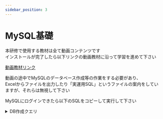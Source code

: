 ```yaml
---
sidebar_position: 3
---
```


# MySQL基礎

本研修で使用する教材は全て動画コンテンツです  
インストールが完了したら以下リンクの動画教材に沿って学習を進めて下さい  

[動画教材リンク](https://www.youtube.com/playlist?list=PLWnJYgCgYpgBcMQZiZczXtXQnpzwE--TN)

動画の途中でMySQLのデータベース作成等の作業をする必要があり、  
Excelからファイルを出力したり「実運用SQL」というファイルの案内をしていますが、それらは無視して下さい  

MySQLにログインできたら以下のSQLをコピーして実行して下さい  

<details>
    <summary>DB作成クエリ</summary>
    <div>
```sql
create database mydb;

use mydb;

create table if not exists weather (
weather_id int NOT NULL PRIMARY KEY AUTO_INCREMENT, 
weather varchar(30)
);

INSERT INTO weather (weather) VALUES ('晴れ');
INSERT INTO weather (weather) VALUES ('雨');
INSERT INTO weather (weather) VALUES ('曇り');
INSERT INTO weather (weather) VALUES ('雪');
INSERT INTO weather (weather) VALUES ('みぞれ');

create table if not exists subject (
subject_id int NOT NULL PRIMARY KEY AUTO_INCREMENT, 
subject varchar(30)
);

INSERT INTO subject (subject) VALUES ('ビジネスマナー');
INSERT INTO subject (subject) VALUES ('Excel');
INSERT INTO subject (subject) VALUES ('Windows基本操作');
INSERT INTO subject (subject) VALUES ('インフラ・ネットワーク');
INSERT INTO subject (subject) VALUES ('ExcelVBA');
INSERT INTO subject (subject) VALUES ('Linux');
INSERT INTO subject (subject) VALUES ('MySQL');
INSERT INTO subject (subject) VALUES ('AWS');
INSERT INTO subject (subject) VALUES ('その他');

create table if not exists my_log (
id int NOT NULL PRIMARY KEY AUTO_INCREMENT, 
date date default (CURRENT_DATE),
weather_id int, 
wake_up_time time,
bedtime time,
study_hours float(2,1),
breakfast varchar(30),
dinner varchar(30),
foreign key (weather_id) REFERENCES weather(weather_id)
);

create table if not exists lesson_log (
date_group int,
subject_id int,
content varchar(100),
comprehension int,
foreign key (date_group) REFERENCES my_log(id),
foreign key (subject_id) REFERENCES subject(subject_id)
);

create table if not exists review (
date date default (CURRENT_DATE),
keyword varchar(100),
impression varchar(255),
notes varchar(255)
);

INSERT INTO my_log (date, weather_id, wake_up_time, bedtime, study_hours, breakfast, dinner) values 
('2022/12/01', 1, '08:30', '23:30', 2, 'オムレツ', 'グリルチキン'),
('2022/12/02', 3, '08:45', '23:30', 1, 'パンケーキ', 'ステーキ'),
('2022/12/05', 1, '08:30', '20:00', 0, 'フレンチトースト', 'シーフードパスタ'),
('2022/12/06', 3, '08:45', '23:30', 2, 'グラノーラとヨーグルト', 'カルボナーラ'),
('2022/12/07', 1, '08:30', '22:00', 1, 'ベーコンと卵サンドイッチ', 'サーモンのホイル焼き'),
('2022/12/08', 3, '08:45', '21:00', 0, 'スクランブルエッグ', '野菜炒め'),
('2022/12/09', 4, '06:45', '22:30', 2, 'アボカドトースト', 'ハンバーグ'),
('2022/12/12', 5, '07:00', '23:30', 1, 'フルーツサラダ', 'ポークチョップ'),
('2022/12/13', 1, '08:30', '22:00', 0, 'ハッシュドポテト', 'ローストビーフ'),
('2022/12/14', 3, '08:45', '23:30', 2, 'ホットケーキミックスで作るワッフル', 'シチュー'),
('2022/12/15', 1, '08:30', '23:45', 1, 'ヨーグルトパフェ', 'パエリア'),
('2022/12/16', 3, '09:30', '23:30', 0, 'シナモントースト', 'カレーライス'),
('2022/12/19', 2, '08:30', '21:45', 2, 'ベーコンとハムのキッシュ', '肉じゃが'),
('2022/12/20', 3, '08:15', '23:30', 1, 'スムージー', 'オムライス'),
('2022/12/21', 1, '08:30', '19:45', 0, '豆腐スクランブルエッグ', '餃子'),
('2022/12/22', 2, '08:45', '20:15', 2, 'フルーツスムージー', 'ナポリタン'),
('2022/12/23', 1, '08:30', '23:45', 1, 'ツナとアボカドのトースト', 'カポナータ');

INSERT INTO lesson_log (date_group, subject_id, content, comprehension) values 
(1, 1, '敬語尊敬語謙譲語', 80),
(1, 1, 'メールについて', 50),
(1, 3, 'タイピング', 60),
(2, 2, '関数', 90),
(2, 2, '条件付き書式', 80),
(2, 2, '校閲タブ', 50),
(3, 5, '文字列結合', 70),
(3, 5, '変数', 60),
(3, 5, 'if', 80),
(4, 5, 'selectcase', 50),
(4, 5, 'do', 70),
(4, 5, 'for', 60),
(5, 5, 'for each', 80),
(5, 5, 'function', 50),
(5, 5, 'call', 70),
(6, 5, '自習作成1', 60),
(6, 5, '自習作成2', 80),
(6, 5, '自習作成3', 50),
(7, 4, 'OSI参照モデル', 70),
(7, 4, 'TCP/IP', 60),
(7, 4, 'VLAN', 80),
(8, 4, 'スタティックルーティング', 50),
(8, 4, 'ダイナミックルーティング', 70),
(8, 4, 'RIP', 60),
(9, 4, 'OSPF', 80),
(9, 4, 'IPアドレス計算問題1', 50),
(9, 4, 'IPアドレス計算問題2', 70),
(10, 4, 'サブネットマスク', 60),
(10, 4, 'クラスアドレス', 80),
(10, 4, 'デフォルトゲートウェイ', 50),
(11, 4, 'Ethernet', 70),
(11, 4, 'ストレートケーブル', 60),
(11, 4, 'クロスケーブル', 80),
(12, 4, '構築課題1', 50),
(12, 4, '構築課題2', 70),
(12, 4, '構築課題3', 60),
(13, 6, 'virtualbox', 80),
(13, 6, 'ディストリビューション', 50),
(13, 6, 'カーネル', 70),
(14, 6, 'シェル', 60),
(14, 6, 'OSインストール', 80),
(14, 6, 'テラターム', 50),
(15, 6, 'SSH', 70),
(15, 6, 'cdコマンド', 60),
(15, 6, 'lsコマンド', 80),
(16, 6, 'mkdirコマンド', 50),
(16, 6, 'touchコマンド', 70),
(16, 6, 'viコマンド', 60),
(17, 6, '構築課題1', 80),
(17, 6, '構築課題2', 50),
(17, 6, '構築課題3', 70);

INSERT INTO review (date, keyword, impression, notes) values 
('2022/12/01', 'タイピング', '楽しかった', null),
('2022/12/02', '関数', '楽しかった', '体調が悪い'),
('2022/12/05', '変数', '楽しかった', null),
('2022/12/06', '条件文', 'できた', null),
('2022/12/07', 'function', '難しい', null),
('2022/12/08', 'プログラム', '楽しかった', '体調が悪い'),
('2022/12/09', '効率化', '楽しかった', null),
('2022/12/12', 'Cisco', '楽しかった', null),
('2022/12/13', 'IPアドレス', 'できた', null),
('2022/12/14', 'ping', '難しい', null),
('2022/12/15', 'ゲートウェイ', '楽しかった', null),
('2022/12/16', 'パケトレ', '楽しかった', null),
('2022/12/19', '課題', '楽しかった', null),
('2022/12/20', '構築', 'できた', null),
('2022/12/21', 'DNS', '難しい', '絶好調'),
('2022/12/22', 'サーバ', '難しい', null),
('2022/12/23', 'アパッチ', '難しい', null);

select * from my_log;
select * from lesson_log;
select * from review;
select * from subject;
select * from weather;

```
    </div>
</details>


動画内の講師と同じように、自分でもクエリを入力して実行結果を確認しながら視聴して下さい  
また特定動画終了後に課題を実施します  

下表の該当動画終了後、リンクにアクセスして実施してください  
:::caution
**Chromeでこのサイトを閲覧している方**  

**eightbit.tr9999@gmail.com**のアカウントでサインインしている場合、  
リンクを右クリックして`プライベートウィンドウでリンクを開く`をクリックして下さい  
共有アカウントなので、解答タイミングが被ると解答も共有されてしまいます
:::

|動画名|リンク|
|---|---|
|【演習】行の絞り込み|[【課題】行の絞り込み](https://forms.gle/zsfutYEHw9ZSqfKC6)|
|【演習】グループ化|[【課題】グループ化](https://forms.gle/FnFqYdAoBhF8WQiM9)|
|【演習】副問合せ|[【課題】副問合せ](https://forms.gle/pAKtJvThqiWJoP5d8)|

:::danger
課題で記入するクエリは、**実際に実行して動作したクエリ**をコピペして下さい
:::

### 課題の流れ
1. 該当動画まで視聴したら課題に着手する
2. フォーム画面から記入完了したら送信
3. 担当講師にDMで完了連絡を入れる
4. 担当講師から添削がある場合は**slackで**修正したクエリを送信する
5. 全ての修正が完了したら次の動画に進む


:::caution
課題ごとに確認しますので、slackで完了連絡をお願いします。  
:::

:::caution
### グループ化時のエラー
以下のようなエラーが出てくる原因について
```
ERROR 1055 (42000): Expression #1 of SELECT list is not in GROUP BY clause and contains nonaggregated column 'mydb.lesson_log.date_group' 
which is not functionally dependent on columns in GROUP BY clause; this is incompatible with sql_mode=only_full_group_by
```
動画内のMySQLの**バージョンが5系**であることと  
皆さんのお使いの**バージョンが8系**であることによる違いにより発生します  
現状はあまり気にする必要はありません  
詳しく知りたい方は[公式リファレンス](https://dev.mysql.com/doc/refman/8.0/ja/group-by-handling.html)をご覧ください。 

:::

